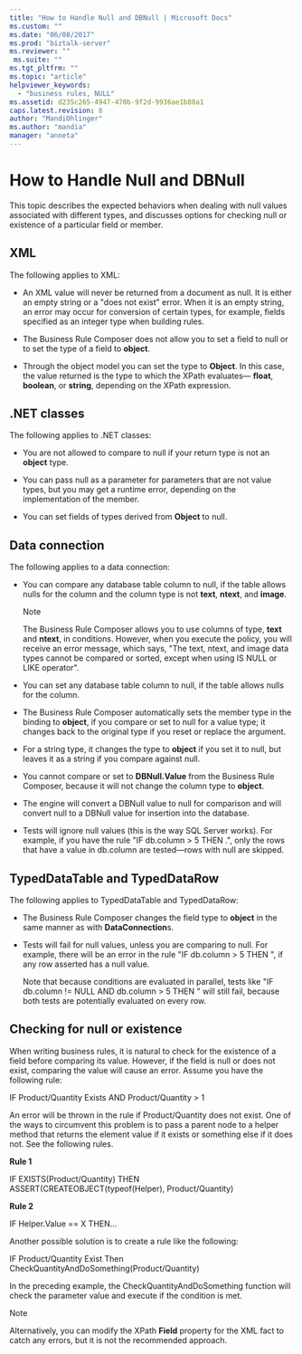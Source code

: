 ```yaml
---
title: "How to Handle Null and DBNull | Microsoft Docs"
ms.custom: ""
ms.date: "06/08/2017"
ms.prod: "biztalk-server"
ms.reviewer: ""
 ms.suite: ""
ms.tgt_pltfrm: ""
ms.topic: "article"
helpviewer_keywords: 
  - "business rules, NULL"
ms.assetid: d235c265-4947-470b-9f2d-9936ae1b88a1
caps.latest.revision: 8
author: "MandiOhlinger"
ms.author: "mandia"
manager: "anneta"
---
```

# How to Handle Null and DBNull
This topic describes the expected behaviors when dealing with null values associated with different types, and discusses options for checking null or existence of a particular field or member.  
  
## XML  
 The following applies to XML:  
  
-   An XML value will never be returned from a document as null. It is either an empty string or a "does not exist" error. When it is an empty string, an error may occur for conversion of certain types, for example, fields specified as an integer type when building rules.  
  
-   The Business Rule Composer does not allow you to set a field to null or to set the type of a field to **object**.  
  
-   Through the object model you can set the type to **Object**. In this case, the value returned is the type to which the XPath evaluates— **float**, **boolean**, or **string**, depending on the XPath expression.  
  
## .NET classes  
 The following applies to .NET classes:  
  
-   You are not allowed to compare to null if your return type is not an **object** type.  
  
-   You can pass null as a parameter for parameters that are not value types, but you may get a runtime error, depending on the implementation of the member.  
  
-   You can set fields of types derived from **Object** to null.  
  
## Data connection  
 The following applies to a data connection:  
  
-   You can compare any database table column to null, if the table allows nulls for the column and the column type is not **text**, **ntext**, and **image**.  
  
    > [!NOTE]
    >  The Business Rule Composer allows you to use columns of type, **text** and **ntext**, in conditions. However, when you execute the policy, you will receive an error message, which says, "The text, ntext, and image data types cannot be compared or sorted, except when using IS NULL or LIKE operator".  
  
-   You can set any database table column to null, if the table allows nulls for the column.  
  
-   The Business Rule Composer automatically sets the member type in the binding to **object**, if you compare or set to null for a value type; it changes back to the original type if you reset or replace the argument.  
  
-   For a string type, it changes the type to **object** if you set it to null, but leaves it as a string if you compare against null.  
  
-   You cannot compare or set to **DBNull.Value** from the Business Rule Composer, because it will not change the column type to **object**.  
  
-   The engine will convert a DBNull value to null for comparison and will convert null to a DBNull value for insertion into the database.  
  
-   Tests will ignore null values (this is the way SQL Server works). For example, if you have the rule "IF db.column > 5 THEN .", only the rows that have a value in db.column are tested—rows with null are skipped.  
  
## TypedDataTable and TypedDataRow  
 The following applies to TypedDataTable and TypedDataRow:  
  
-   The Business Rule Composer changes the field type to **object** in the same manner as with **DataConnection**s.  
  
-   Tests will fail for null values, unless you are comparing to null. For example, there will be an error in the rule "IF db.column > 5 THEN ", if any row asserted has a null value.  
  
     Note that because conditions are evaluated in parallel, tests like "IF db.column != NULL AND db.column > 5 THEN  " will still fail, because both tests are potentially evaluated on every row.  
  
## Checking for null or existence  
 When writing business rules, it is natural to check for the existence of a field before comparing its value. However, if the field is null or does not exist, comparing the value will cause an error. Assume you have the following rule:  
  
 IF Product/Quantity Exists AND Product/Quantity > 1  
  
 An error will be thrown in the rule if Product/Quantity does not exist. One of the ways to circumvent this problem is to pass a parent node to a helper method that returns the element value if it exists or something else if it does not. See the following rules.  
  
 **Rule 1**  
  
 IF EXISTS(Product/Quantity) THEN ASSERT(CREATEOBJECT(typeof(Helper), Product/Quantity)  
  
 **Rule 2**  
  
 IF Helper.Value == X THEN...  
  
 Another possible solution is to create a rule like the following:  
  
 IF Product/Quantity Exist Then CheckQuantityAndDoSomething(Product/Quantity)  
  
 In the preceding example, the CheckQuantityAndDoSomething function will check the parameter value and execute if the condition is met.  
  
> [!NOTE]
>  Alternatively, you can modify the XPath **Field** property for the XML fact to catch any errors, but it is not the recommended approach.